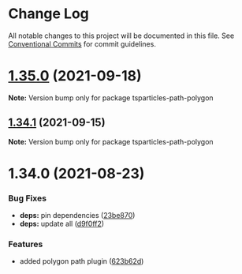 # Change Log

All notable changes to this project will be documented in this file.
See [Conventional Commits](https://conventionalcommits.org) for commit guidelines.

# [1.35.0](https://github.com/matteobruni/tsparticles/compare/tsparticles-path-polygon@1.34.1...tsparticles-path-polygon@1.35.0) (2021-09-18)

**Note:** Version bump only for package tsparticles-path-polygon





## [1.34.1](https://github.com/matteobruni/tsparticles/compare/tsparticles-path-polygon@1.34.0...tsparticles-path-polygon@1.34.1) (2021-09-15)

**Note:** Version bump only for package tsparticles-path-polygon





# 1.34.0 (2021-08-23)


### Bug Fixes

* **deps:** pin dependencies ([23be870](https://github.com/matteobruni/tsparticles/commit/23be8708d698e1e37a18f2ed292cbccffb0f1e47))
* **deps:** update all ([d9f0ff2](https://github.com/matteobruni/tsparticles/commit/d9f0ff2f8c4ac269aaad5077492746e3da8fb422))


### Features

* added polygon path plugin ([623b62d](https://github.com/matteobruni/tsparticles/commit/623b62d14636a50082fc3709f299bc4c7d5c44cb))
